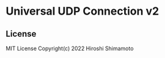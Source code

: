 Universal UDP Connection v2
===========================

License
-------
MIT License Copyright(c) 2022 Hiroshi Shimamoto
